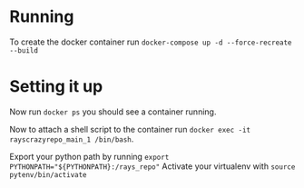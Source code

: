 # Running 
To create the docker container run `docker-compose up -d --force-recreate --build`

# Setting it up
Now run `docker ps` you should see a container running.

Now to attach a shell script to the container run `docker exec -it rayscrazyrepo_main_1 /bin/bash`.

Export your python path by running `export PYTHONPATH="${PYTHONPATH}:/rays_repo"`
Activate your virtualenv with `source pytenv/bin/activate`

